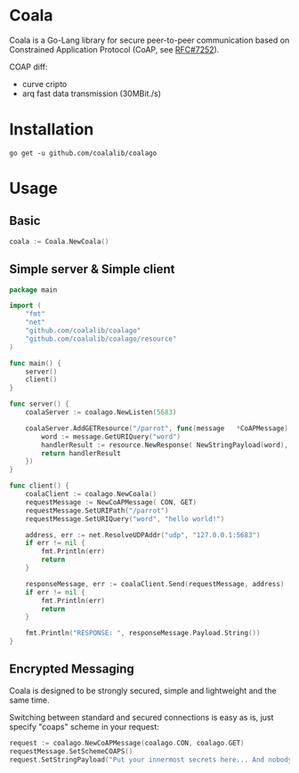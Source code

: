 # Coala



Coala is a Go-Lang library for secure peer-to-peer communication based on Constrained Application Protocol (CoAP, see [RFC#7252](https://tools.ietf.org/html/rfc7252)).

COAP diff:

- curve cripto
- arq fast data transmission (30MBit./s)




# Installation
```
go get -u github.com/coalalib/coalago
```



# Usage



## Basic

```go
coala := Coala.NewCoala()
```



## Simple server & Simple client

```go
package main

import (
	"fmt"
	"net"
	"github.com/coalalib/coalago"
	"github.com/coalalib/coalago/resource" 
)

func main() {
	server()
	client()
}

func server() {
	coalaServer := coalago.NewListen(5683)

	coalaServer.AddGETResource("/parrot", func(message   *CoAPMessage) *resource.CoAPResourceHandlerResult {
		word := message.GetURIQuery("word")
		handlerResult := resource.NewResponse( NewStringPayload(word), CoapCodeContent)
		return handlerResult
	})
}

func client() {
	coalaClient := coalago.NewCoala()
	requestMessage := NewCoAPMessage( CON, GET)
	requestMessage.SetURIPath("/parrot")
	requestMessage.SetURIQuery("word", "hello world!")

	address, err := net.ResolveUDPAddr("udp", "127.0.0.1:5683")
	if err != nil {
		fmt.Println(err)
		return
	}

	responseMessage, err := coalaClient.Send(requestMessage, address)
	if err != nil {
		fmt.Println(err)
		return
	}

	fmt.Println("RESPONSE: ", responseMessage.Payload.String())
}
```

## Encrypted Messaging

Coala is designed to be strongly secured, simple and lightweight and the same time.

Switching between standard and secured connections is easy as is, just specify "coaps" scheme in your request:

```go
request := coalago.NewCoAPMessage(coalago.CON, coalago.GET)
requestMessage.SetSchemeCOAPS()
request.SetStringPayload("Put your innermost secrets here... And nobody will be able to read it...")
```




